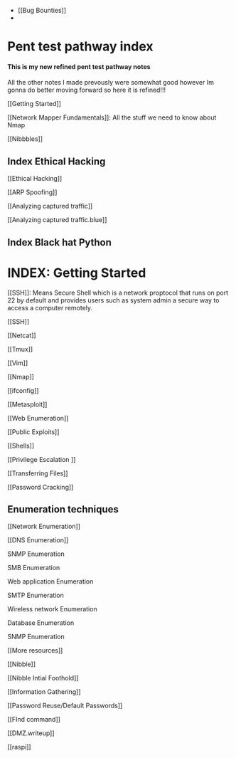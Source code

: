 - [[Bug Bounties]]
- 








# Pent test pathway index
#### This is my new refined pent test pathway notes 

All the other notes I made prevously were somewhat  good however Im gonna do better moving forward so here it is refined!!!  

[[Getting Started]]

[[Network Mapper Fundamentals]]: All the stuff we need to know about Nmap 

[[Nibbbles]]



## Index Ethical Hacking 

[[Ethical Hacking]]

[[ARP Spoofing]] 

[[Analyzing captured traffic]] 

[[Analyzing captured traffic.blue]]

## Index Black hat Python 



# INDEX: Getting Started
[[SSH]]: Means Secure Shell which is a network proptocol that runs on port 22 by default and provides users such as system admin a secure way to access a computer remotely.

[[SSH]]

[[Netcat]]

[[Tmux]]

[[Vim]]

[[Nmap]] 

[[ifconfig]] 

[[Metasploit]]

[[Web Enumeration]]

[[Public Exploits]]

[[Shells]]

[[Privilege Escalation ]] 

[[Transferring Files]]

[[Password Cracking]]


## Enumeration techniques
[[Network Enumeration]]

[[DNS Enumeration]]

SNMP Enumeration

SMB Enumeration

Web application Enumeration 

SMTP Enumeration

Wireless network Enumeration

Database Enumeration

SNMP Enumeration



[[More resources]]

[[Nibble]]

[[Nibble Intial Foothold]]

[[Information Gathering]]

[[Password Reuse/Default Passwords]]

[[FInd command]]

[[DMZ.writeup]]


[[raspi]]